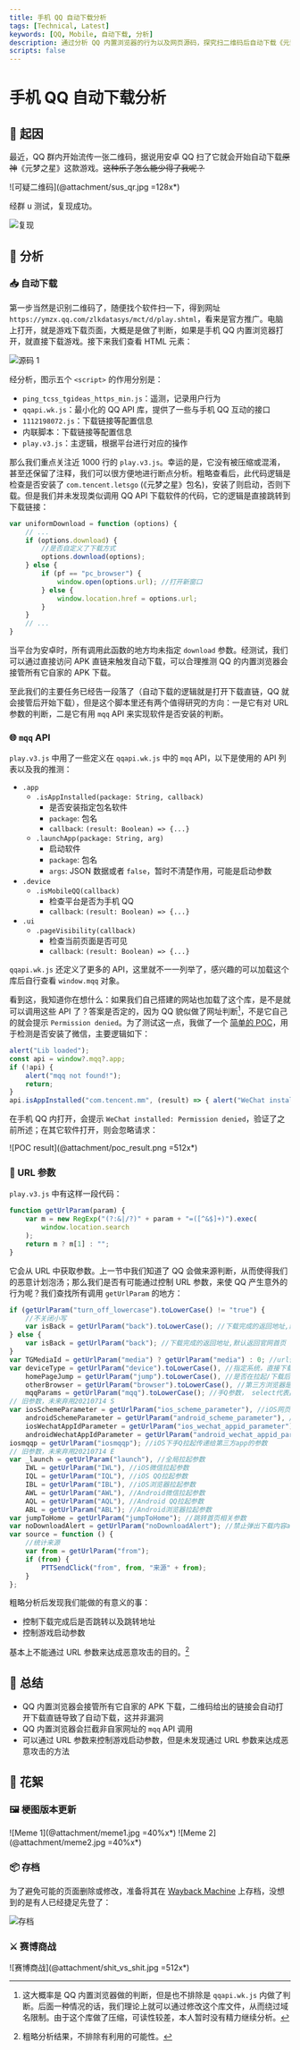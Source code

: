 ```yaml
---
title: 手机 QQ 自动下载分析
tags: [Technical, Latest]
keywords: [QQ, Mobile, 自动下载, 分析]
description: 通过分析 QQ 内置浏览器的行为以及网页源码，探究扫二维码后自动下载《元梦之星》的原理以及可能的漏洞。
scripts: false
---
```


# 手机 QQ 自动下载分析

## 🤔 起因

最近，QQ 群内开始流传一张二维码，据说用安卓 QQ 扫了它就会开始自动下载~~原神~~《元梦之星》这款游戏。~~这种乐子怎么能少得了我呢？~~

![可疑二维码](@attachment/sus_qr.jpg =128x*)

经群 u 测试，复现成功。

![复现](@attachment/replicating.jpg)

## 🧐 分析

### 📥 自动下载

第一步当然是识别二维码了，随便找个软件扫一下，得到网址 `https://ymzx.qq.com/zlkdatasys/mct/d/play.shtml`，看来是官方推广。电脑上打开，就是游戏下载页面，大概是是做了判断，如果是手机 QQ 内置浏览器打开，就直接下载游戏。接下来我们查看 HTML 元素：

![源码 1](@attachment/mqq_src1.jpg)

经分析，图示五个 `<script>` 的作用分别是：

- `ping_tcss_tgideas_https_min.js`：遥测，记录用户行为
- `qqapi.wk.js`：最小化的 QQ API 库，提供了一些与手机 QQ 互动的接口
- `1112198072.js`：下载链接等配置信息
- 内联脚本：下载链接等配置信息
- `play.v3.js`：主逻辑，根据平台进行对应的操作

那么我们重点关注近 1000 行的 `play.v3.js`。幸运的是，它没有被压缩或混淆，甚至还保留了注释，我们可以很方便地进行断点分析。粗略查看后，此代码逻辑是检查是否安装了 `com.tencent.letsgo` (《元梦之星》包名)，安装了则启动，否则下载。但是我们并未发现类似调用 QQ API 下载软件的代码，它的逻辑是直接跳转到下载链接：

```javascript
var uniformDownload = function (options) {
    // ...
    if (options.download) {
        //是否自定义了下载方式
        options.download(options);
    } else {
        if (pf == "pc_browser") {
            window.open(options.url); //打开新窗口
        } else {
            window.location.href = options.url;
        }
    }
    // ...
}
```

当平台为安卓时，所有调用此函数的地方均未指定 `download` 参数。经测试，我们可以通过直接访问 APK 直链来触发自动下载，可以合理推测 QQ 的内置浏览器会接管所有它自家的 APK 下载。

至此我们的主要任务已经告一段落了（自动下载的逻辑就是打开下载直链，QQ 就会接管后开始下载），但是这个脚本里还有两个值得研究的方向：一是它有对 URL 参数的判断，二是它有用 `mqq` API 来实现软件是否安装的判断。

### 🌐 `mqq` API

`play.v3.js` 中用了一些定义在 `qqapi.wk.js` 中的 `mqq` API，以下是使用的 API 列表以及我的推测：

- `.app`
    - `.isAppInstalled(package: String, callback)`
        - 是否安装指定包名软件
        - `package`: 包名
        - `callback`: `(result: Boolean) => {...}`
    - `.launchApp(package: String, arg)`
        - 启动软件
        - `package`: 包名
        - `args`: JSON 数据或者 `false`，暂时不清楚作用，可能是启动参数
- `.device`
    - `.isMobileQQ(callback)`
        - 检查平台是否为手机 QQ
        - `callback`: `(result: Boolean) => {...}`
- `.ui`
    - `.pageVisibility(callback)`
        - 检查当前页面是否可见
        - `callback`: `(result: Boolean) => {...}`

`qqapi.wk.js` 还定义了更多的 API，这里就不一一列举了，感兴趣的可以加载这个库后自行查看 `window.mqq` 对象。

看到这，我知道你在想什么：如果我们自己搭建的网站也加载了这个库，是不是就可以调用这些 API 了？答案是否定的，因为 QQ 貌似做了网址判断[^1]，不是它自己的就会提示 `Permission denied`。为了测试这一点，我做了一个 [简单的 POC](@note/mqq_test)，用于检测是否安装了微信，主要逻辑如下：

```javascript
alert("Lib loaded");
const api = window?.mqq?.app;
if (!api) {
    alert("mqq not found!");
    return;
}
api.isAppInstalled("com.tencent.mm", (result) => { alert("WeChat installed: " + result); });
```

在手机 QQ 内打开，会提示 `WeChat installed: Permission denied`，验证了之前所述；在其它软件打开，则会忽略请求：

![POC result](@attachment/poc_result.png =512x*)

### 🔗 URL 参数

`play.v3.js` 中有这样一段代码：

```javascript
function getUrlParam(param) {
    var m = new RegExp("(?:&|/?)" + param + "=([^&$]+)").exec(
        window.location.search
    );
    return m ? m[1] : "";
}
```

它会从 URL 中获取参数。上一节中我们知道了 QQ 会做来源判断，从而使得我们的恶意计划泡汤；那么我们是否有可能通过控制 URL 参数，来使 QQ 产生意外的行为呢？我们查找所有调用 `getUrlParam` 的地方：

```javascript
if (getUrlParam("turn_off_lowercase").toLowerCase() != "true") {
    //不关闭小写
    var isBack = getUrlParam("back").toLowerCase(); //下载完成的返回地址,默认返回官网首页
} else {
    var isBack = getUrlParam("back"); //下载完成的返回地址,默认返回官网首页
}
var TGMediaId = getUrlParam("media") ? getUrlParam("media") : 0; //url传过来的渠道id
var deviceType = getUrlParam("device").toLowerCase(), //指定系统，直接下载，不拉起，auto为自动识别当前手机系统下载。
    homePageJump = getUrlParam("jump").toLowerCase(), //是否在拉起/下载后跳转到“跳转页”
    otherBrowser = getUrlParam("browser").toLowerCase(), //第三方浏览器是否启用拉起，auto启用
    mqqParams = getUrlParam("mqq").toLowerCase(); //手Q参数， select代表出现两个选择按钮
// 旧参数，未来弃用20210714 S
var iosSchemeParameter = getUrlParam("ios_scheme_parameter"), //iOS网页拉起，Scheme 参数
    androidSchemeParameter = getUrlParam("android_scheme_parameter"), //Android网页拉起， Scheme 参数
    iosWechatAppIdParameter = getUrlParam("ios_wechat_appid_parameter"), //ios下微信通过appid拉起游戏时传递给第三方app的参数
    androidWechatAppIdParameter = getUrlParam("android_wechat_appid_parameter"); //android下微信通过appid拉起游戏时传递给第三方app的参数
iosmqqp = getUrlParam("iosmqqp"); //iOS下手Q拉起传递给第三方app的参数
// 旧参数，未来弃用20210714 E
var _launch = getUrlParam("launch"), //全局拉起参数
    IWL = getUrlParam("IWL"), //iOS微信拉起参数
    IQL = getUrlParam("IQL"), //iOS QQ拉起参数
    IBL = getUrlParam("IBL"), //iOS浏览器拉起参数
    AWL = getUrlParam("AWL"), //Android微信拉起参数
    AQL = getUrlParam("AQL"), //Android QQ拉起参数
    ABL = getUrlParam("ABL"); //Android浏览器拉起参数
var jumpToHome = getUrlParam("jumpToHome"); //跳转首页相关参数
var noDownloadAlert = getUrlParam("noDownloadAlert"); //禁止弹出下载内容alert
var source = function () {
    //统计来源
    var from = getUrlParam("from");
    if (from) {
        PTTSendClick("from", from, "来源" + from);
    }
};
```

粗略分析后发现我们能做的有意义的事：

- 控制下载完成后是否跳转以及跳转地址
- 控制游戏启动参数

基本上不能通过 URL 参数来达成恶意攻击的目的。[^2]

## 📃 总结

- QQ 内置浏览器会接管所有它自家的 APK 下载，二维码给出的链接会自动打开下载直链导致了自动下载，这并非漏洞
- QQ 内置浏览器会拦截非自家网址的 `mqq` API 调用
- 可以通过 URL 参数来控制游戏启动参数，但是未发现通过 URL 参数来达成恶意攻击的方法

## 🌸 花絮

### 🖼️ 梗图版本更新

![Meme 1](@attachment/meme1.jpg =40%x*) ![Meme 2](@attachment/meme2.jpg =40%x*)

### 📦 存档

为了避免可能的页面删除或修改，准备将其在 [Wayback Machine](https://web.archive.org/) 上存档，没想到的是有人已经捷足先登了：

![存档](@attachment/web_archive.jpg)

### ⚔️ 赛博商战

![赛博商战](@attachment/shit_vs_shit.jpg =512x*)

[^1]: 这大概率是 QQ 内置浏览器做的判断，但是也不排除是 `qqapi.wk.js` 内做了判断。后面一种情况的话，我们理论上就可以通过修改这个库文件，从而绕过域名限制。由于这个库做了压缩，可读性较差，本人暂时没有精力继续分析。

[^2]: 粗略分析结果，不排除有利用的可能性。
